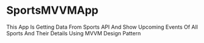 # SportsMVVMApp
This App Is Getting Data From Sports API And Show Upcoming Events Of All Sports And Their Details Using MVVM Design Pattern

